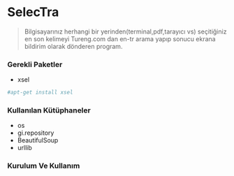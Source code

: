 # SelecTra
>Bilgisayarınız herhangi bir yerinden(terminal,pdf,tarayıcı vs)
>seçitiğiniz en son kelimeyi Tureng.com dan en-tr arama yapıp sonucu 
>ekrana bildirim olarak dönderen program.

### Gerekli Paketler
* xsel
```sh
#apt-get install xsel
```

### Kullanılan Kütüphaneler
* os
* gi.repository
* BeautifulSoup
* urllib

### Kurulum Ve Kullanım


